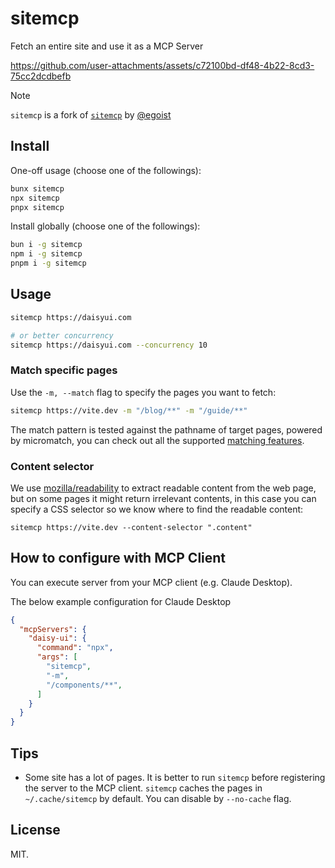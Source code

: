 # sitemcp

Fetch an entire site and use it as a MCP Server

https://github.com/user-attachments/assets/c72100bd-df48-4b22-8cd3-75cc2dcdbefb

> [!NOTE]
> `sitemcp` is a fork of [`sitemcp`](https://github.com/egoist/sitefetch) by [@egoist](https://github.com/egoist)

## Install

One-off usage (choose one of the followings):

```bash
bunx sitemcp
npx sitemcp
pnpx sitemcp
```

Install globally (choose one of the followings):

```bash
bun i -g sitemcp
npm i -g sitemcp
pnpm i -g sitemcp
```

## Usage

```bash
sitemcp https://daisyui.com

# or better concurrency
sitemcp https://daisyui.com --concurrency 10
```

### Match specific pages

Use the `-m, --match` flag to specify the pages you want to fetch:

```bash
sitemcp https://vite.dev -m "/blog/**" -m "/guide/**"
```

The match pattern is tested against the pathname of target pages, powered by micromatch, you can check out all the supported [matching features](https://github.com/micromatch/micromatch#matching-features).

### Content selector

We use [mozilla/readability](https://github.com/mozilla/readability) to extract readable content from the web page, but on some pages it might return irrelevant contents, in this case you can specify a CSS selector so we know where to find the readable content:

```sitemcp
sitemcp https://vite.dev --content-selector ".content"
```

## How to configure with MCP Client

You can execute server from your MCP client (e.g. Claude Desktop).

The below example configuration for Claude Desktop

```json
{
  "mcpServers": {
    "daisy-ui": {
      "command": "npx",
      "args": [
        "sitemcp",
        "-m",
        "/components/**",
      ]
    }
  }
}

```

## Tips

- Some site has a lot of pages. It is better to run `sitemcp` before registering the server to the MCP client. `sitemcp` caches the pages in `~/.cache/sitemcp` by default. You can disable by `--no-cache` flag.

## License

MIT.
